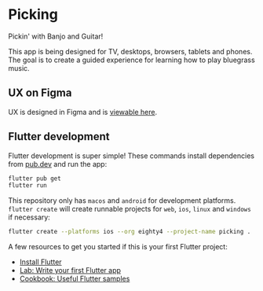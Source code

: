 # Picking

Pickin' with Banjo and Guitar!

This app is being designed for TV, desktops, browsers, tablets and phones. The goal is to create a
guided experience for learning how to play bluegrass music.

## UX on Figma

UX is designed in Figma and is [viewable here](https://www.figma.com/file/VT6IaSweNLzZyIRC0KAU9M/Picking?node-id=3%3A20&t=0etglDvnJjKs4FHV-1).

## Flutter development

Flutter development is super simple! These commands install dependencies from [pub.dev](https://pub.dev) and run the app:

```bash
flutter pub get
flutter run
```

This repository only has `macos` and `android` for development platforms. `flutter create` will create runnable projects for `web`, `ios`, `linux` and `windows` if necessary:

```bash
flutter create --platforms ios --org eighty4 --project-name picking .
```

A few resources to get you started if this is your first Flutter project:

- [Install Flutter](https://docs.flutter.dev/get-started/install)
- [Lab: Write your first Flutter app](https://docs.flutter.dev/get-started/codelab)
- [Cookbook: Useful Flutter samples](https://docs.flutter.dev/cookbook)
